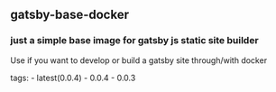 ## gatsby-base-docker

### just a simple base image for gatsby js static site builder

Use if you want to develop or 
build a gatsby site through/with docker


tags: 
    - latest(0.0.4)
    - 0.0.4
    - 0.0.3
